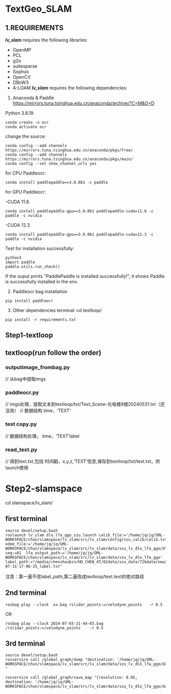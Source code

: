 # TextGeo_SLAM
## 1.REQUIREMENTS
***lv_slam*** requires the following libraries:
- OpenMP
- PCL
- g2o
- suitesparse
- Sophus
- OpenCV 
- DBoW3
- A-LOAM
***lv_slam*** requires the following dependencies:
1. Anaconda & Paddle
https://mirrors.tuna.tsinghua.edu.cn/anaconda/archive/?C=M&O=D

Python 3.8.19

```
conda create -n ocr
conda activate ocr  
```

change the source:

```
conda config --add channels https://mirrors.tuna.tsinghua.edu.cn/anaconda/pkgs/free/
conda config --add channels https://mirrors.tuna.tsinghua.edu.cn/anaconda/pkgs/main/
conda config --set show_channel_urls yes
```
for CPU Paddleocr:
```
conda install paddlepaddle==3.0.0b1 -c paddle
```

for GPU Paddleocr:

-CUDA 11.8
```
conda install paddlepaddle-gpu==3.0.0b1 paddlepaddle-cuda=11.8 -c paddle -c nvidia
```

-CUDA 12.3
```
conda install paddlepaddle-gpu==3.0.0b1 paddlepaddle-cuda=12.3 -c paddle -c nvidia
```

Test for installation successfully:
```
python3
import paddle
paddle.utils.run_check()
```
If the ouput prints "PaddlePaddle is installed successfully!", it shows Paddle is successfully installed in the env.

2. Paddleocr bag installation
```
pip install paddleocr
```

3. Other dependencies
terminal:
cd textloop/

```
pip install -r requirements.txt 
```


## Step1-textloop

## textloop(run follow the order)
### outputimage_frombag.py 
// 从bag中提取imgs
### paddleocr.py
// imgs处理，提取文本到textloop/txt/Text_Scene-光电楼8楼20240531.txt（还没改）
// 数据结构 time，‘TEXT’
### test copy.py
// 数据结构处理， time，‘TEXT’label
### read_text.py
// 得到text.txt,包括 时间戳，x,y,z,‘TEXT’信息,保存到textloop/txt/text.txt，供launch使用



# Step2-slamspace
cd slamspace/lv_slam/

## first terminal 
```
source devel/setup.bash 
roslaunch lv_slam dlo_lfa_ggo_szu.launch calib_file:='/home/jq/jq/GML-WORKSPACE/chun/slamspace/lv_slam/src/lv_slam/config/szu_calib/calib.txt'     odom_file:='/home/jq/jq/GML-WORKSPACE/chun/slamspace/lv_slam/src/lv_slam/data/szu_lv_dlo_lfa_ggo/dlo_lfa_global/data/szu_01_odom.txt' seq:=01  lfa_output_path:='/home/jq/jq/GML-WORKSPACE/chun/slamspace/lv_slam/src/lv_slam/data/szu_lv_dlo_lfa_ggo' label_path:="/media/chenshoubin/HD_CHEN_4T/02data/szu_data/726data/new2_2021-07-31-17-06-25_label.txt"
```
注意：第一遍不改label_path,第二遍改成textloop/text.text的绝对路径
## 2nd terminal
```
rosbag play --clock  xx.bag rslidar_points:=/velodyne_points   -r 0.5
```
OR
```
rosbag play --clock 2024-07-03-21-44-03.bag  /rslidar_points:=/velodyne_points    -r 0.5
```
## 3rd terminal
```
source devel/setup.bash 
rosservice call /global_graph/dump "destination: '/home/jq/jq/GML-WORKSPACE/chun/slamspace/lv_slam/src/lv_slam/data/szu_lv_dlo_lfa_ggo/data/'  "

rosservice call /global_graph/save_map "{resolution: 0.05, destination: '/home/jq/jq/GML-WORKSPACE/chun/slamspace/lv_slam/src/lv_slam/data/szu_lv_dlo_lfa_ggo/data/map.pcd'}"
```


